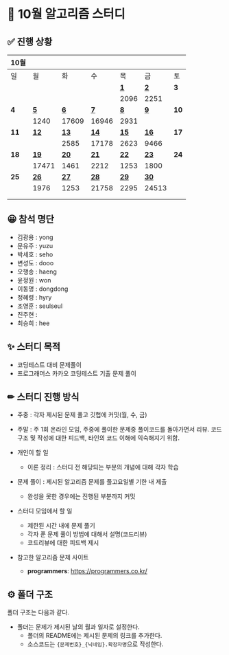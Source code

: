 # :page_with_curl: 10월 알고리즘 스터디

## ✅ 진행 상황

| 10월    |                                                                        |                                                                        |                                                                        |                                                                        |                                                                        |        |
| ------ | ---------------------------------------------------------------------- | ---------------------------------------------------------------------- | ---------------------------------------------------------------------- | ---------------------------------------------------------------------- | ---------------------------------------------------------------------- | ------ |
| 일      | 월                                                                      | 화                                                                      | 수                                                                      | 목                                                                      | 금                                                                      | 토      |
|        |                                                                        |                                                                        |                                                                        | [**1**](https://github.com/seho27060/sep-algo-study/tree/master/0901)  | [**2**](https://github.com/seho27060/sep-algo-study/tree/master/0902)  | **3**  |
|        |                                                                        |                                                                        |                                                                        | 2096                                                                   | 2251                                                                   |        |
| **4**  | [**5**](https://github.com/seho27060/sep-algo-study/tree/master/0905)  | [**6**](https://github.com/seho27060/sep-algo-study/tree/master/0906)  | [**7**](https://github.com/seho27060/sep-algo-study/tree/master/0907)  | [**8**](https://github.com/seho27060/sep-algo-study/tree/master/0908)  | [**9**](https://github.com/seho27060/sep-algo-study/tree/master/0909)  | **10** |
|        | 1240                                                                   | 17609                                                                  | 16946                                                                  | 2931                                                                   |                                                                        |        |
| **11** | [**12**](https://github.com/seho27060/sep-algo-study/tree/master/0912) | [**13**](https://github.com/seho27060/sep-algo-study/tree/master/0913) | [**14**](https://github.com/seho27060/sep-algo-study/tree/master/0914) | [**15**](https://github.com/seho27060/sep-algo-study/tree/master/0915) | [**16**](https://github.com/seho27060/sep-algo-study/tree/master/0916) | **17** |
|        |                                                                        | 2585                                                                   | 17178                                                                  | 2623                                                                   | 9466                                                                   |        |
| **18** | [**19**](https://github.com/seho27060/sep-algo-study/tree/master/0919) | [**20**](https://github.com/seho27060/sep-algo-study/tree/master/0920) | [**21**](https://github.com/seho27060/sep-algo-study/tree/master/0921) | [**22**](https://github.com/seho27060/sep-algo-study/tree/master/0922) | [**23**](https://github.com/seho27060/sep-algo-study/tree/master/0923) | **24** |
|        | 17471                                                                  | 1461                                                                   | 2212                                                                   | 1253                                                                   | 1800                                                                   |        |
| **25** | [**26**](https://github.com/seho27060/sep-algo-study/tree/master/0926) | [**27**](https://github.com/seho27060/sep-algo-study/tree/master/0927) | [**28**](https://github.com/seho27060/sep-algo-study/tree/master/0928) | [**29**](https://github.com/seho27060/sep-algo-study/tree/master/0929) | [**30**](https://github.com/seho27060/sep-algo-study/tree/master/0930) |        |
|        | 1976                                                                   | 1253                                                                   | 21758                                                                  | 2295                                                                   | 24513                                                                  |        |
|        |                                                                        |                                                                        |                                                                        |                                                                        |                                                                        |        |
|        |                                                                        |                                                                        |                                                                        |                                                                        |                                                                        |        |

## 😀 참석 명단

- 김광용 : yong
- 문유주 : yuzu
- 박세호 : seho
- 변성도 : dooo
- 오행송 : haeng
- 윤정원 : won
- 이동명 : dongdong
- 정혜령 : hyry
- 조영훈 : seulseul
- 진주현 :
- 최승희 : hee

## ✨ 스터디 목적

- 코딩테스트 대비 문제풀이
- 프로그래머스 카카오 코딩테스트 기출 문제 풀이

## ✏ 스터디 진행 방식

- 주중 : 각자 제시된 문제 풀고 깃헙에 커밋(월, 수, 금)

- 주말 : 주 1회 온라인 모임, 주중에 풀이한 문제중 풀이코드를 돌아가면서 리뷰. 코드 구조 및 작성에 대한 피드백, 타인의 코드 이해에 익숙해지기 위함.

- 개인이 할 일
  
  - 이론 정리 : 스터디 전 해당되는 부분의 개념에 대해 각자 학습

- 문제 풀이 : 제시된 알고리즘 문제를 풀고요일별 기한 내 제출
  
  - 완성을 못한 경우에는 진행된 부분까지 커밋

- 스터디 모임에서 할 일
  
  - 제한된 시간 내에 문제 풀기
  - 각자 푼 문제 풀이 방법에 대해서 설명(코드리뷰)
  - 코드리뷰에 대한 피드백 제시

- 참고한 알고리즘 문제 사이트
  
  - **programmers**: https://programmers.co.kr/

## ⚙ 폴더 구조

폴더 구조는 다음과 같다.

- 폴더는 문제가 제시된 날의 월과 일자로 설정한다.
  - 폴더의 README에는 제시된 문제의 링크를 추가한다.
  - 소스코드는 `{문제번호}_{닉네임}.확장자명`으로 작성한다.
